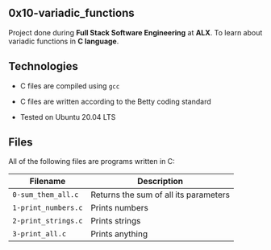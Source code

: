 ## 0x10-variadic_functions

Project done during **Full Stack Software Engineering** at **ALX**. To learn about variadic functions in **C language**.

## Technologies

* C files are compiled using `gcc`

* C files are written according to the Betty coding standard

* Tested on Ubuntu 20.04 LTS

## Files

All of the following files are programs written in C:

| Filename | Description |
| -------- | ----------- |
| `0-sum_them_all.c` | Returns the sum of all its parameters |
| `1-print_numbers.c` | Prints numbers |
| `2-print_strings.c` | Prints strings |
| `3-print_all.c` | Prints anything |
